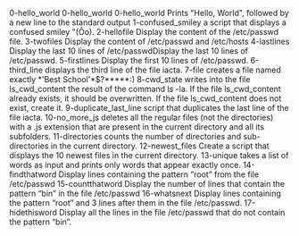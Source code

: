 0-hello_world
0-hello_world
0-hello_world   Prints "Hello, World", followed by a new line to the standard output
1-confused_smiley   a script that displays a confused smiley "(Ôo).
2-hellofile  Display the content of the /etc/passwd file.
3-twofiles   Display the content of /etc/passwd and /etc/hosts
4-lastlines  Display the last 10 lines of /etc/passwdDisplay the last 10 lines of /etc/passwd.
5-firstlines   Display the first 10 lines of /etc/passwd.
6-third_line  displays the third line of the file iacta.
 7-file     creates a file named exactly \*\'Best School\'\*$\?\*\*\*\*\*:)
8-cwd_state   writes into the file ls_cwd_content the result of the command ls -la. If the file ls_cwd_content already exists, it should be overwritten. If the file ls_cwd_content does not exist, create it. 
9-duplicate_last_line    script that duplicates the last line of the file iacta.
10-no_more_js    deletes all the regular files (not the directories) with a .js extension that are present in the current directory and all its subfolders.
11-directories    counts the number of directories and sub-directories in the current directory.
12-newest_files    Create a script that displays the 10 newest files in the current directory.
13-unique    takes a list of words as input and prints only words that appear exactly once.
14-findthatword   Display lines containing the pattern “root” from the file /etc/passwd 
15-countthatword    Display the number of lines that contain the pattern “bin” in the file /etc/passwd 
16-whatsnext   Display lines containing the pattern “root” and 3 lines after them in the file /etc/passwd. 
17-hidethisword    Display all the lines in the file /etc/passwd that do not contain the pattern “bin”. 
